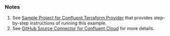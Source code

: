 ### Notes

1. See [Sample Project for Confluent Terraform Provider](https://registry.terraform.io/providers/confluentinc/confluent/latest/docs/guides/sample-project) that provides step-by-step instructions of running this example.
2. See [GitHub Source Connector for Confluent Cloud](https://docs.confluent.io/cloud/current/connectors/cc-github-source.html#manage-custom-offsets) for more details.